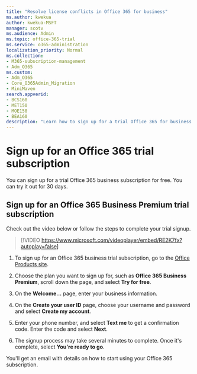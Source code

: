 ```yaml
---
title: "Resolve license conflicts in Office 365 for business"
ms.author: kwekua
author: kwekua-MSFT
manager: scotv
ms.audience: Admin
ms.topic: office-365-trial
ms.service: o365-administration
localization_priority: Normal
ms.collection: 
- M365-subscription-management 
- Adm_O365
ms.custom:
- Adm_O365
- Core_O365Admin_Migration
- MiniMaven
search.appverid:
- BCS160
- MET150
- MOE150
- BEA160
description: "Learn how to sign up for a trial Office 365 for business subscription."
---
```

# Sign up for an Office 365 trial subscription

You can sign up for a trial Office 365 business subscription for free. You can try it out for 30 days.

## Sign up for an Office 365 Business Premium trial subscription

Check out the video below or follow the steps to complete your trial signup.
  
> [!VIDEO https://www.microsoft.com/videoplayer/embed/RE2K7fx?autoplay=false]
  
1. To sign up for an Office 365 business trial subscription, go to the [Office Products site](https://www.aka.ms/office365signup). 
    
2. Choose the plan you want to sign up for, such as **Office 365 Business Premium**, scroll down the page, and select **Try for free**.
    
3. On the **Welcome...** page, enter your business information.

4. On the **Create your user ID** page, choose your username and password and select **Create my account**.

5. Enter your phone number, and select **Text me** to get a confirmation code. Enter the code and select **Next**.

6. The signup process may take several minutes to complete. Once it's complete, select **You're ready to go**.

You'll get an email with details on how to start using your Office 365 subscription.
